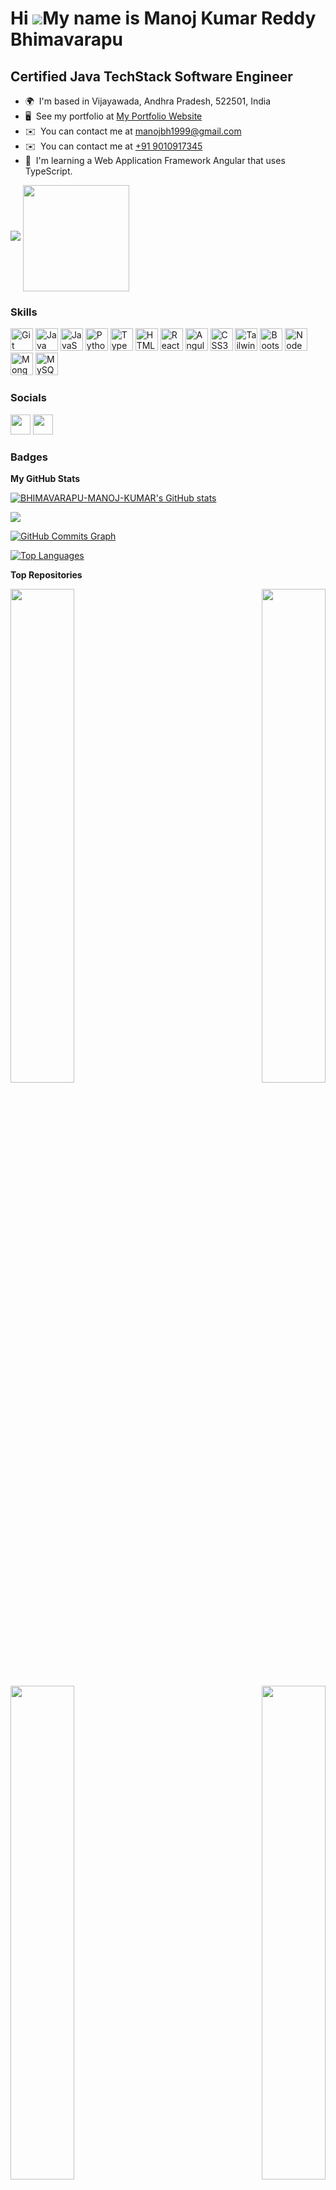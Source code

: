 <!-- ### Hi there 👋

<!--
**BHIMAVARAPU-MANOJ-KUMAR/BHIMAVARAPU-MANOJ-KUMAR** is a ✨ _special_ ✨ repository because its `README.md` (this file) appears on your GitHub profile.

Here are some ideas to get you started:

- 🔭 I’m currently working on ...
- 🌱 I’m currently learning ...
- 👯 I’m looking to collaborate on ...
- 🤔 I’m looking for help with ...
- 💬 Ask me about ...
- 📫 How to reach me: ...
- 😄 Pronouns: ...
- ⚡ Fun fact: ... -->

Hi ![](https://user-images.githubusercontent.com/18350557/176309783-0785949b-9127-417c-8b55-ab5a4333674e.gif)My name is Manoj Kumar Reddy Bhimavarapu
=====================================================================================================================================================

Certified Java TechStack Software Engineer
------------------------------------------

* 🌍  I'm based in Vijayawada, Andhra Pradesh, 522501, India
* 🖥️  See my portfolio at [My Portfolio Website](http://bhimavarapu-manoj-kumar.github.io/Portfolio-Website/)
* ✉️  You can contact me at [manojbh1999@gmail.com](mailto:manojbh1999@gmail.com)
* ✉️  You can contact me at [+91 9010917345](tel:+919010917345)
* 🧠  I'm learning a Web Application Framework Angular that uses TypeScript.

<a href="https://www.github.com/BHIMAVARAPU-MANOJ-KUMAR" target="_blank" rel="noreferrer"><img
src="https://img.shields.io/github/followers/BHIMAVARAPU-MANOJ-KUMAR?logo=github&style=for-the-badge&color=0891b2&labelColor=1c1917" /></a>
<img align="center" height="170" src="https://github-readme-stats-sigma-five.vercel.app/api/top-langs/?username=lucky-bruce&layout=compact&langs_count=16&theme=dracula"/>

### Skills


<p align="left">
<a href="https://git-scm.com/" target="_blank" rel="noreferrer"><img src="https://raw.githubusercontent.com/danielcranney/readme-generator/main/public/icons/skills/git-colored.svg" width="36" height="36" alt="Git" /></a>
<a href="https://www.oracle.com/java/" target="_blank" rel="noreferrer"><img src="https://raw.githubusercontent.com/danielcranney/readme-generator/main/public/icons/skills/java-colored.svg" width="36" height="36" alt="Java" /></a>
<a href="https://developer.mozilla.org/en-US/docs/Web/JavaScript" target="_blank" rel="noreferrer"><img src="https://raw.githubusercontent.com/danielcranney/readme-generator/main/public/icons/skills/javascript-colored.svg" width="36" height="36" alt="JavaScript" /></a>
<a href="https://www.python.org/" target="_blank" rel="noreferrer"><img src="https://raw.githubusercontent.com/danielcranney/readme-generator/main/public/icons/skills/python-colored.svg" width="36" height="36" alt="Python" /></a>
<a href="https://www.typescriptlang.org/" target="_blank" rel="noreferrer"><img src="https://raw.githubusercontent.com/danielcranney/readme-generator/main/public/icons/skills/typescript-colored.svg" width="36" height="36" alt="TypeScript" /></a>
<a href="https://developer.mozilla.org/en-US/docs/Glossary/HTML5" target="_blank" rel="noreferrer"><img src="https://raw.githubusercontent.com/danielcranney/readme-generator/main/public/icons/skills/html5-colored.svg" width="36" height="36" alt="HTML5" /></a>
<a href="https://reactjs.org/" target="_blank" rel="noreferrer"><img src="https://raw.githubusercontent.com/danielcranney/readme-generator/main/public/icons/skills/react-colored.svg" width="36" height="36" alt="React" /></a>
<a href="https://angular.io/" target="_blank" rel="noreferrer"><img src="https://raw.githubusercontent.com/danielcranney/readme-generator/main/public/icons/skills/angularjs-colored.svg" width="36" height="36" alt="Angular" /></a>
<a href="https://www.w3.org/TR/CSS/#css" target="_blank" rel="noreferrer"><img src="https://raw.githubusercontent.com/danielcranney/readme-generator/main/public/icons/skills/css3-colored.svg" width="36" height="36" alt="CSS3" /></a>
<a href="https://tailwindcss.com/" target="_blank" rel="noreferrer"><img src="https://raw.githubusercontent.com/danielcranney/readme-generator/main/public/icons/skills/tailwindcss-colored.svg" width="36" height="36" alt="TailwindCSS" /></a>
<a href="https://getbootstrap.com/" target="_blank" rel="noreferrer"><img src="https://raw.githubusercontent.com/danielcranney/readme-generator/main/public/icons/skills/bootstrap-colored.svg" width="36" height="36" alt="Bootstrap" /></a>
<a href="https://nodejs.org/en/" target="_blank" rel="noreferrer"><img src="https://raw.githubusercontent.com/danielcranney/readme-generator/main/public/icons/skills/nodejs-colored.svg" width="36" height="36" alt="NodeJS" /></a>
<a href="https://www.mongodb.com/" target="_blank" rel="noreferrer"><img src="https://raw.githubusercontent.com/danielcranney/readme-generator/main/public/icons/skills/mongodb-colored.svg" width="36" height="36" alt="MongoDB" /></a>
<a href="https://www.mysql.com/" target="_blank" rel="noreferrer"><img src="https://raw.githubusercontent.com/danielcranney/readme-generator/main/public/icons/skills/mysql-colored.svg" width="36" height="36" alt="MySQL" /></a>
</p>


### Socials

<p align="left"> <a href="https://www.github.com/BHIMAVARAPU-MANOJ-KUMAR" target="_blank" rel="noreferrer"><img src="https://raw.githubusercontent.com/danielcranney/readme-generator/main/public/icons/socials/github.svg" width="32" height="32" /></a> <a href="https://www.linkedin.com/in/bhimavarapu-manoj-kumar-reddy" target="_blank" rel="noreferrer"><img src="https://raw.githubusercontent.com/danielcranney/readme-generator/main/public/icons/socials/linkedin.svg" width="32" height="32" /></a></p>

### Badges

<b>My GitHub Stats</b>

<a href="http://www.github.com/BHIMAVARAPU-MANOJ-KUMAR"><img src="https://github-readme-stats.vercel.app/api?username=BHIMAVARAPU-MANOJ-KUMAR&show_icons=true&hide=&count_private=true&title_color=0891b2&text_color=ffffff&icon_color=0891b2&bg_color=1c1917&hide_border=true&show_icons=true" alt="BHIMAVARAPU-MANOJ-KUMAR's GitHub stats" /></a>

<a href="http://www.github.com/BHIMAVARAPU-MANOJ-KUMAR"><img src="https://github-readme-streak-stats.herokuapp.com/?user=BHIMAVARAPU-MANOJ-KUMAR&stroke=ffffff&background=1c1917&ring=0891b2&fire=0891b2&currStreakNum=ffffff&currStreakLabel=0891b2&sideNums=ffffff&sideLabels=ffffff&dates=ffffff&hide_border=true" /></a>

<a href="http://www.github.com/BHIMAVARAPU-MANOJ-KUMAR"><img src="https://github-readme-activity-graph.cyclic.app/graph?username=BHIMAVARAPU-MANOJ-KUMAR&bg_color=1c1917&color=ffffff&line=0891b2&point=ffffff&area_color=1c1917&area=true&hide_border=true&custom_title=GitHub%20Commits%20Graph" alt="GitHub Commits Graph" /></a>

<a href="https://github.com/BHIMAVARAPU-MANOJ-KUMAR" align="left"><img src="https://github-readme-stats.vercel.app/api/top-langs/?username=BHIMAVARAPU-MANOJ-KUMAR&langs_count=10&title_color=0891b2&text_color=ffffff&icon_color=0891b2&bg_color=1c1917&hide_border=true&locale=en&custom_title=Top%20%Languages" alt="Top Languages" /></a>

<b>Top Repositories</b>

<div width="100%" align="center"><a href="https://github.com/BHIMAVARAPU-MANOJ-KUMAR/BHIMAVARAPU-MANOJ-KUMAR" align="left"><img align="left" width="45%" src="https://github-readme-stats.vercel.app/api/pin/?username=BHIMAVARAPU-MANOJ-KUMAR&repo=BHIMAVARAPU-MANOJ-KUMAR&title_color=0891b2&text_color=ffffff&icon_color=0891b2&bg_color=1c1917&hide_border=true&locale=en" /></a><a href="https://github.com/BHIMAVARAPU-MANOJ-KUMAR/Portfolio-Website" align="right"><img align="right" width="45%" src="https://github-readme-stats.vercel.app/api/pin/?username=BHIMAVARAPU-MANOJ-KUMAR&repo=Portfolio-Website&title_color=0891b2&text_color=ffffff&icon_color=0891b2&bg_color=1c1917&hide_border=true&locale=en" /></a></div><br /><br /><br /><br /><br /><br /><br />

<br /><br /><br /><br /><br />

<div width="100%" align="center"><a href="https://github.com/BHIMAVARAPU-MANOJ-KUMAR/Quote-Generator" align="left"><img align="left" width="45%" src="https://github-readme-stats.vercel.app/api/pin/?username=BHIMAVARAPU-MANOJ-KUMAR&repo=Quote-Generator&title_color=0891b2&text_color=ffffff&icon_color=0891b2&bg_color=1c1917&hide_border=true&locale=en" /></a><a href="https://github.com/BHIMAVARAPU-MANOJ-KUMAR/Design-a-Invoice-PDF-Using-Java" align="right"><img align="right" width="45%" src="https://github-readme-stats.vercel.app/api/pin/?username=BHIMAVARAPU-MANOJ-KUMAR&repo=Design-a-Invoice-PDF-Using-Java&title_color=0891b2&text_color=ffffff&icon_color=0891b2&bg_color=1c1917&hide_border=true&locale=en" /></a></div><br /><br /><br /><br /><br /><br /><br />

<br /><br /><br /><br /><br />

<div width="100%" align="center"><a href="https://github.com/BHIMAVARAPU-MANOJ-KUMAR/Simple-JavaMail-Sender" align="left"><img align="left" width="45%" src="https://github-readme-stats.vercel.app/api/pin/?username=BHIMAVARAPU-MANOJ-KUMAR&repo=Simple-JavaMail-Sender&title_color=0891b2&text_color=ffffff&icon_color=0891b2&bg_color=1c1917&hide_border=true&locale=en" /></a>
